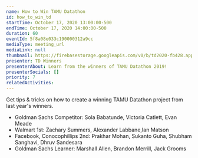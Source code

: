 ```yaml
---
name: How to Win TAMU Datathon
id: how_to_win_td
startTime: October 17, 2020 13:00:00-500
endTime: October 17, 2020 14:00:00-500
duration: 60
eventId: 5f8a08e033c190000312a9cc
mediaType: meeting_url
mediaLink: null
thumbnail: https://firebasestorage.googleapis.com/v0/b/td2020-fb428.appspot.com/o/competitor_1.jpg?alt=media&token=83994921-1653-431f-b5c7-63362f709230
presenter: TD Winners
presenterAbout: Learn from the winners of TAMU Datathon 2019!
presenterSocials: []
priority: 7
relatedActivities:
---
```


Get tips & tricks on how to create a winning TAMU Datathon project from last year's winners.
- Goldman Sachs Competitor: Sola Babatunde, Victoria Catlett, Evan Meade
- Walmart 1st: Zachary Summers, Alexander Labbane,Ian Matson
- Facebook, Conocophillips 2nd: Prakhar Mohan, Sukanto Guha, Shubham Sanghavi, Dhruv Sandesara
- Goldman Sachs Learner: Marshall Allen, Brandon Merrill, Jack Grooms
